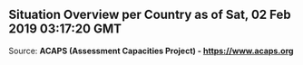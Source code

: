 ## Situation Overview per Country as of Sat, 02 Feb 2019 03:17:20 GMT

Source: **ACAPS (Assessment Capacities Project) - https://www.acaps.org**